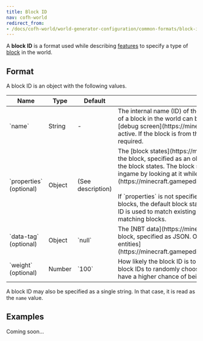 ```yaml
---
title: Block ID
nav: cofh-world
redirect_from:
- /docs/cofh-world/world-generator-configuration/common-formats/block-id/
---
```


A **block ID** is a format used while describing
[features](/docs/1.12/cofh-world/world-generator-configuration/feature-format/) to
specify a type of [block](https://minecraft.gamepedia.com/Block) in the world.


Format
------

A block ID is an object with the following values.

<div class="uk-overflow-container">
    <table class="uk-table uk-table-striped uk-text-small">
        <thead>
            <tr>
                <th>Name</th>
                <th>Type</th>
                <th>Default</th>
                <th>Description</th>
            </tr>
        </thead>
        <tbody>
            <tr>
                <td markdown="span">`name`</td>
                <td markdown="span">String</td>
                <td markdown="span">-</td>
                <td markdown="span">
                    The internal name (ID) of the block, such as
                    `minecraft:stone`. The ID of a block in the world can be
                    seen ingame by looking at it while the
                    [debug screen](https://minecraft.gamepedia.com/Debug_screen)
                    is active. If the block is from the base game, the
                    `minecraft:` prefix is not required.
                </td>
            </tr>
            <tr>
                <td markdown="span">`properties` (optional)</td>
                <td markdown="span">Object</td>
                <td markdown="span">(See description)</td>
                <td markdown="span">
                    The
                    [block states](https://minecraft.gamepedia.com/block_states)
                    of the block, specified as an object in which the keys are
                    the names of the block states. The block states of a block
                    in the world can be seen ingame by looking at it while the
                    [debug screen](https://minecraft.gamepedia.com/Debug_screen)
                    is active.<br />
                    <br />
                    If `properties` is not specified and the block ID is used to
                    generate blocks, the default block states for the block type
                    are used. If the block ID is used to match existing blocks,
                    block states are ignored while matching blocks.
                </td>
            </tr>
            <tr>
                <td markdown="span">`data-tag` (optional)</td>
                <td markdown="span">Object</td>
                <td markdown="span">`null`</td>
                <td markdown="span">
                    The [NBT data](https://minecraft.gamepedia.com/NBT_format)
                    of the block, specified as JSON. Only used for blocks that
                    have
                    [block entities](https://minecraft.gamepedia.com/Chunk_format#Block_entity_format).
                </td>
            </tr>
            <tr>
                <td markdown="span">`weight` (optional)</td>
                <td markdown="span">Number</td>
                <td markdown="span">`100`</td>
                <td markdown="span">
                    How likely the block ID is to be selected when it is part of
                    an array of block IDs to randomly choose from. Block IDs
                    with a greater weight have a higher chance of being
                    selected.
                </td>
            </tr>
        </tbody>
    </table>
</div>

A block ID may also be specified as a single string. In that case, it is read as
the `name` value.


Examples
--------

Coming soon...
